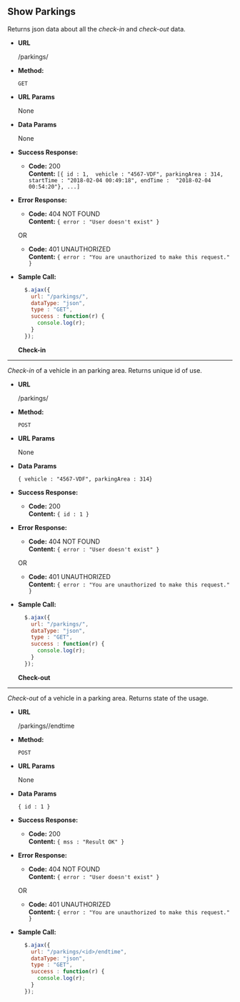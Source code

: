 **Show Parkings**
----
  Returns json data about all the *check-in* and *check-out* data.

* **URL**

  /parkings/

* **Method:**

  `GET`
  
*  **URL Params**

   None

* **Data Params**

  None

* **Success Response:**

  * **Code:** 200 <br />
    **Content:** `[{ id : 1, 
                    vehicle : "4567-VDF",
                    parkingArea : 314,
                    startTime : "2018-02-04 00:49:18",
                    endTime :  "2018-02-04 00:54:20"},
                    ...]`
 
* **Error Response:**

  * **Code:** 404 NOT FOUND <br />
    **Content:** `{ error : "User doesn't exist" }`

  OR

  * **Code:** 401 UNAUTHORIZED <br />
    **Content:** `{ error : "You are unauthorized to make this request." }`

* **Sample Call:**

  ```javascript
    $.ajax({
      url: "/parkings/",
      dataType: "json",
      type : "GET",
      success : function(r) {
        console.log(r);
      }
    });
  ```
  
  **Check-in**
----
  *Check-in* of a vehicle in an parking area. Returns unique id of use.

* **URL**

  /parkings/

* **Method:**

  `POST`
  
*  **URL Params**

   None

* **Data Params**

  `{ vehicle : "4567-VDF",
      parkingArea : 314}`

* **Success Response:**

  * **Code:** 200 <br />
    **Content:** `{ id : 1 }`
 
* **Error Response:**

  * **Code:** 404 NOT FOUND <br />
    **Content:** `{ error : "User doesn't exist" }`

  OR

  * **Code:** 401 UNAUTHORIZED <br />
    **Content:** `{ error : "You are unauthorized to make this request." }`

* **Sample Call:**

  ```javascript
    $.ajax({
      url: "/parkings/",
      dataType: "json",
      type : "GET",
      success : function(r) {
        console.log(r);
      }
    });
  ```
  
    **Check-out**
----
  *Check-out* of a vehicle in a parking area. Returns state of the usage.

* **URL**

  /parkings/<id>/endtime

* **Method:**

  `POST`
  
*  **URL Params**

   None

* **Data Params**

  `{ id : 1 }`

* **Success Response:**

  * **Code:** 200 <br />
    **Content:** `{ mss : "Result OK" }`
 
* **Error Response:**

  * **Code:** 404 NOT FOUND <br />
    **Content:** `{ error : "User doesn't exist" }`

  OR

  * **Code:** 401 UNAUTHORIZED <br />
    **Content:** `{ error : "You are unauthorized to make this request." }`

* **Sample Call:**

  ```javascript
    $.ajax({
      url: "/parkings/<id>/endtime",
      dataType: "json",
      type : "GET",
      success : function(r) {
        console.log(r);
      }
    });
  ```
